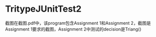 # TritypeJUnitTest2
截图在截图.pdf中，该program包含Assignment 1和Assignment 2，截图是Assignment 1要求的截图，Assignment 2中测试的decision是Triang()
